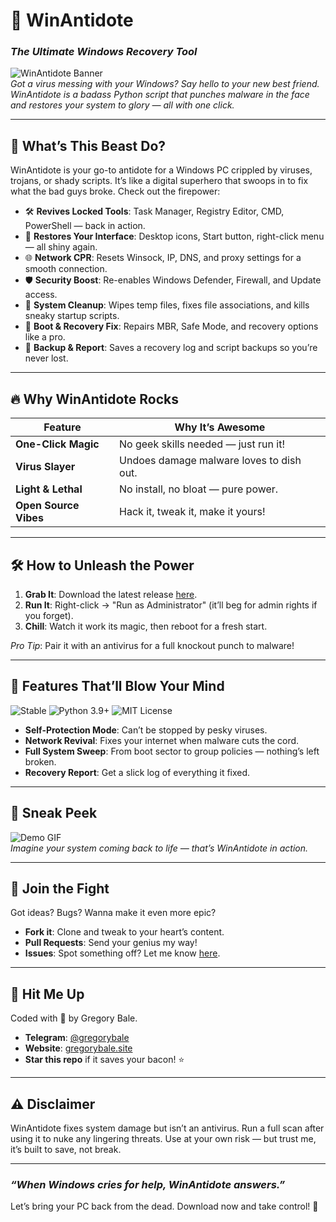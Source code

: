 # 🚀 WinAntidote  
### *The Ultimate Windows Recovery Tool*  
![WinAntidote Banner](https://via.placeholder.com/1200x300.png?text=WinAntidote+-+Your+Windows+Savior)  
*Got a virus messing with your Windows? Say hello to your new best friend. WinAntidote is a badass Python script that punches malware in the face and restores your system to glory — all with one click.*

---

## 🌟 What’s This Beast Do?  
WinAntidote is your go-to antidote for a Windows PC crippled by viruses, trojans, or shady scripts. It’s like a digital superhero that swoops in to fix what the bad guys broke. Check out the firepower:

- 🛠️ **Revives Locked Tools**: Task Manager, Registry Editor, CMD, PowerShell — back in action.  
- 🎨 **Restores Your Interface**: Desktop icons, Start button, right-click menu — all shiny again.  
- 🌐 **Network CPR**: Resets Winsock, IP, DNS, and proxy settings for a smooth connection.  
- 🛡️ **Security Boost**: Re-enables Windows Defender, Firewall, and Update access.  
- 🧹 **System Cleanup**: Wipes temp files, fixes file associations, and kills sneaky startup scripts.  
- 💾 **Boot & Recovery Fix**: Repairs MBR, Safe Mode, and recovery options like a pro.  
- 📜 **Backup & Report**: Saves a recovery log and script backups so you’re never lost.

---

## 🔥 Why WinAntidote Rocks  
| Feature                | Why It’s Awesome                          |  
|-----------------------|-------------------------------------------|  
| **One-Click Magic**   | No geek skills needed — just run it!      |  
| **Virus Slayer**      | Undoes damage malware loves to dish out.  |  
| **Light & Lethal**    | No install, no bloat — pure power.        |  
| **Open Source Vibes** | Hack it, tweak it, make it yours!         |  

---

## 🛠️ How to Unleash the Power  
1. **Grab It**: Download the latest release [here](https://github.com/yourusername/WinAntidote/releases).  
2. **Run It**: Right-click → "Run as Administrator" (it’ll beg for admin rights if you forget).  
3. **Chill**: Watch it work its magic, then reboot for a fresh start.  

*Pro Tip*: Pair it with an antivirus for a full knockout punch to malware!

---

## 🎯 Features That’ll Blow Your Mind  
![Stable](https://img.shields.io/badge/Status-Stable-green?style=for-the-badge) ![Python 3.9+](https://img.shields.io/badge/Python-3.9+-blue?style=for-the-badge) ![MIT License](https://img.shields.io/badge/License-MIT-red?style=for-the-badge)

- **Self-Protection Mode**: Can’t be stopped by pesky viruses.  
- **Network Revival**: Fixes your internet when malware cuts the cord.  
- **Full System Sweep**: From boot sector to group policies — nothing’s left broken.  
- **Recovery Report**: Get a slick log of everything it fixed.  

---

## 📸 Sneak Peek  
![Demo GIF](https://via.placeholder.com/600x300.png?text=WinAntidote+in+Action)  
*Imagine your system coming back to life — that’s WinAntidote in action.*

---

## 🤝 Join the Fight  
Got ideas? Bugs? Wanna make it even more epic?  
- **Fork it**: Clone and tweak to your heart’s content.  
- **Pull Requests**: Send your genius my way!  
- **Issues**: Spot something off? Let me know [here](https://github.com/yourusername/WinAntidote/issues).  

---

## 💬 Hit Me Up  
Coded with 💪 by Gregory Bale.  
- **Telegram**: [@gregorybale](https://t.me/gregorybale)  
- **Website**: [gregorybale.site](https://gregorybale.site)  
- **Star this repo** if it saves your bacon! ⭐  

---

## ⚠️ Disclaimer  
WinAntidote fixes system damage but isn’t an antivirus. Run a full scan after using it to nuke any lingering threats. Use at your own risk — but trust me, it’s built to save, not break.

---

### *“When Windows cries for help, WinAntidote answers.”*  
Let’s bring your PC back from the dead. Download now and take control! 🚀
